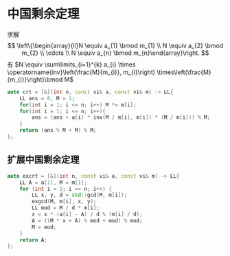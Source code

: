# 中国剩余定理

求解
$$
\left\{\begin{array}{ll}N \equiv a_{1} \bmod m_{1} \\ N \equiv a_{2} \bmod m_{2} \\  \cdots \\ N \equiv a_{n} \bmod m_{n}\end{array}\right.
$$
有 $N \equiv \sum\limits_{i=1}^{k} a_{i} \times \operatorname{inv}\left(\frac{M}{m_{i}}, m_{i}\right) \times\left(\frac{M}{m_{i}}\right)\bmod M$

```c++
auto crt = [&](int n, const vi& a, const vi& m) -> LL{
    LL ans = 0, M = 1;
    for(int i = 1; i <= n; i++) M *= m[i];
    for(int i = 1; i <= n; i++){
        ans = (ans + a[i] * inv(M / m[i], m[i]) * (M / m[i])) % M;
    }
    return (ans % M + M) % M;
};
```

## 扩展中国剩余定理

```cpp
auto excrt = [&](int n, const vi& a, const vi& m) -> LL{
    LL A = a[1], M = m[1];
    for (int i = 2; i <= n; i++) {
        LL x, y, d = std::gcd(M, m[i]);
        exgcd(M, m[i], x, y);
        LL mod = M / d * m[i];
        x = x * (a[i] - A) / d % (m[i] / d); 
        A = ((M * x + A) % mod + mod) % mod;
        M = mod;
    }
    return A;
};
```

